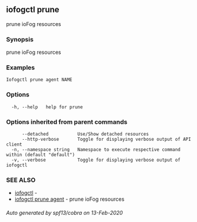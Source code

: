 ## iofogctl prune

prune ioFog resources

### Synopsis

prune ioFog resources

### Examples

```
Iofogctl prune agent NAME
```

### Options

```
  -h, --help   help for prune
```

### Options inherited from parent commands

```
      --detached           Use/Show detached resources
      --http-verbose       Toggle for displaying verbose output of API client
  -n, --namespace string   Namespace to execute respective command within (default "default")
  -v, --verbose            Toggle for displaying verbose output of iofogctl
```

### SEE ALSO

* [iofogctl](iofogctl.md)	 - 
* [iofogctl prune agent](iofogctl_prune_agent.md)	 - prune ioFog resources

###### Auto generated by spf13/cobra on 13-Feb-2020
